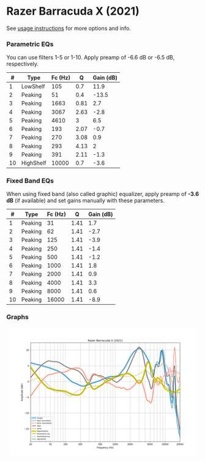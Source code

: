 # Razer Barracuda X (2021)
See [usage instructions](https://github.com/jaakkopasanen/AutoEq#usage) for more options and info.

### Parametric EQs
You can use filters 1-5 or 1-10. Apply preamp of -6.6 dB or -6.5 dB, respectively.

|   # | Type      |   Fc (Hz) |    Q |   Gain (dB) |
|-----|-----------|-----------|------|-------------|
|   1 | LowShelf  |       105 | 0.7  |        11.9 |
|   2 | Peaking   |        51 | 0.4  |       -13.5 |
|   3 | Peaking   |      1663 | 0.81 |         2.7 |
|   4 | Peaking   |      3067 | 2.63 |        -2.8 |
|   5 | Peaking   |      4610 | 3    |         6.5 |
|   6 | Peaking   |       193 | 2.07 |        -0.7 |
|   7 | Peaking   |       270 | 3.08 |         0.9 |
|   8 | Peaking   |       293 | 4.13 |         2   |
|   9 | Peaking   |       391 | 2.11 |        -1.3 |
|  10 | HighShelf |     10000 | 0.7  |        -3.6 |

### Fixed Band EQs
When using fixed band (also called graphic) equalizer, apply preamp of **-3.6 dB** (if available) and set gains manually with these parameters.

|   # | Type    |   Fc (Hz) |    Q |   Gain (dB) |
|-----|---------|-----------|------|-------------|
|   1 | Peaking |        31 | 1.41 |         1.7 |
|   2 | Peaking |        62 | 1.41 |        -2.7 |
|   3 | Peaking |       125 | 1.41 |        -3.9 |
|   4 | Peaking |       250 | 1.41 |        -1.4 |
|   5 | Peaking |       500 | 1.41 |        -1.2 |
|   6 | Peaking |      1000 | 1.41 |         1.8 |
|   7 | Peaking |      2000 | 1.41 |         0.9 |
|   8 | Peaking |      4000 | 1.41 |         3.3 |
|   9 | Peaking |      8000 | 1.41 |         0.6 |
|  10 | Peaking |     16000 | 1.41 |        -8.9 |

### Graphs
![](./Razer%20Barracuda%20X%20(2021).png)
